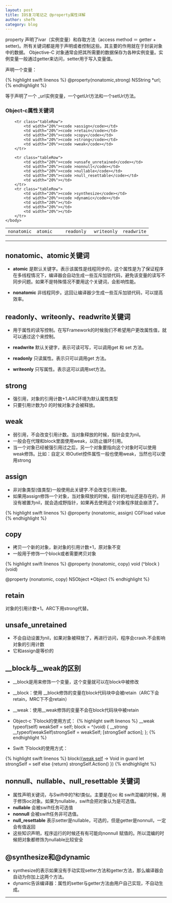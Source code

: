 ```yaml
---
layout: post
title: IOS复习笔记之 @property属性详解
author: shefh
category: blog
---
```



property 声明了ivar（实例变量）和存取方法（access method ＝ getter + setter)。所有关键词都是用于声明或者控制这些。其主要的作用就在于封装对象中的数据。 Objective-C 对象通常会把其所需要的数据保存为各种实例变量。实例变量一般通过getter来访问，setter用于写入变量值。

声明一个变量：

{% highlight swift linenos %} 
 @property(nonatomic,strong) NSString *url;
{% endhighlight %}

等于声明了一个 _url实例变量，一个getUrl方法和一个setUrl方法。

### Object-c属性关键词
<table width="100%">
    <body >       
        <tr class="tableRow">
            <td width="20%"><code >nonatomic</code></td>
            <td width="20%"><code >atomic</code></td>
            <td width="20%"><code >readonly</code></td>
            <td width="20%"><code >writeonly</code></td>
            <td width="20%"><code >readwrite</code></td>
        </tr>

        <tr class="tableRow">
            <td width="20%"><code >assign</code></td>
            <td width="20%"><code >retain</code></td>
            <td width="20%"><code >copy</code></td>
            <td width="20%"><code >strong</code></td>
            <td width="20%"><code >weak</code></td>
        </tr>

        <tr class="tableRow">
            <td width="20%"><code >unsafe_unretained</code></td>
            <td width="20%"><code >nonnull</code></td>
            <td width="20%"><code >nullable</code></td>
            <td width="20%"><code >null_resettable</code></td>
            <td width="20%"></td>
        </tr>  
        <tr class="tableRow">
            <td width="20%"><code >synthesize</code></td>
            <td width="20%"><code >dynamic</code></td>
            <td width="20%"></td>
            <td width="20%"></td>
            <td width="20%"></td>
        </tr>       
    </body>
</table>

---

## nonatomic、atomic关键词

 * **atomic** 是默认关键字。表示该属性是线程同步的，这个属性是为了保证程序在多线程情况下，编译器会自动生成一些互斥加锁代码，避免该变量的读写不同步问题。如果不是特殊情况不要用这个关键词，会影响性能。

 * **nonatomic** 非线程同步。这回让编译器少生成一些互斥加锁代码，可以提高效率。

## readonly、writeonly、readwrite关键词
 
 * 用于属性的读写控制。在写Framework的时候我们不希望用户更改属性值，就可以通过这个来控制。

 * **readwrite** 默认关键字，表示可读可写，可以调用get 和 set 方法。

 * **readonly**  只读属性。表示只可以调用get 方法。

 * **writeonly** 只写属性。表示这可以调用set方法。



## strong
 * 强引用，对象的引用计数+1.ARC环境为默认属性类型
 * 只要引用计数为0 的时候对象才会被释放。

## weak
 * 弱引用，不会改变引用计数。当对象释放的时候，指针会变为nil。
 * 一般会在代理和block里面使用weak，以防止循环引用。
 * 当一个对象已经被强引用过之后，另一个对象要指向这个对象时可以使用weak修饰。比如：自定义 IBOutlet控件属性一般也使用weak，当然也可以使用strong

## assign
 * 非对象类型(值类型)一般使用此关键字.不会改变引用计数。
 * 如果用assign修饰一个对象，当对象释放的时候，指针的地址还是存在的，并没有被置为nil，就会造成野指针，如果再去使用这个对象程序就会崩溃了。

{% highlight swift linenos %} 
  @property (nonatomic, assign) CGFload value
{% endhighlight %}

## copy
 * 拷贝一个新的对象，新对象的引用计数+1，原对象不变
 * 一般用于修饰一个block或者需要拷贝对象

{% highlight swift linenos %}
  @property (nonatomic, copy) void (^block ) (void)

  @property (nonatomic, copy) NSObject *Object
{% endhighlight %}

## retain
 对象的引用计数+1。ARC下用strong代替。

## unsafe_unretained
 * 不会自动设置为nil，如果对象被释放了，再进行访问，程序会crash.不会影响对象的引用计数
 * 它和assign是等价的


## __block与__weak的区别

 * __block是用来修饰一个变量，这个变量就可以在block中被修改

 * __block：使用 __block修饰的变量在block代码块中会被retain（ARC下会retain，MRC下不会retain）

 * __weak：使用__weak修饰的变量不会在block代码块中被retain

 * Object-c 下block的使用方式：
{% highlight swift linenos %}
__weak typeof(self) weakSelf = self;
block = ^(void) {
    __strong __typeof(weakSelf)strongSelf = weakSelf;
    [strongSelf action];
};
{% endhighlight %}

 * Swift 下block的使用方式：

{% highlight swift linenos %}
 block({[weak self]() -> Void in
     guard let strongSelf = self else {return}
      strongSelf.Action()
  })
{% endhighlight %}

## nonnull、nullable、null_resettable 关键词
  * 属性声明关键词，与Swift中的?和!类似。主要是在oc 和 swift混编的时候，用于修饰oc对象。如果为nullable，swift会把对象认为是可选值。 
 * **nullable** 会被swift任务可选值
 * **nonnull** 会被swift任务非可选值。
 * **null_resettable** 表示setter是nullable，可选的，但是getter是nonnull，一定会有值返回
 * 这些知识声明，程序运行的时候还有有可能向nonnull 赋值的。所以混编的时候把对象都修饰为nullable比较安全


## @synthesize和@dynamic

 * synthesize的表示如果没有手动实现setter方法和getter方法，那么编译器会自动为你加上这两个方法。
 * dynamic告诉编译器：属性的setter与getter方法由用户自己实现，不自动生成。

---


